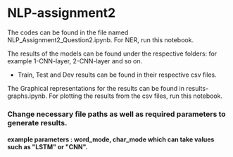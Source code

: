 # NLP-assignment2

The codes can be found in the file named NLP_Assignment2_Question2.ipynb. For NER, run this notebook.

The results of the models can be found under the respective folders: for example 1-CNN-layer, 2-CNN-layer and so on. 
  * Train, Test and Dev results can be found in their respective csv files. 

The Graphical representations for the results can be found in results-graphs.ipynb. For plotting the results from the csv files, run this notebook.

### Change necessary file paths as well as required parameters to generate results. 
#### example parameters : word_mode, char_mode which can take values such as "LSTM" or "CNN". 




